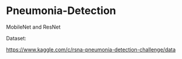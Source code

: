 # Pneumonia-Detection
MobileNet and ResNet

Dataset:

https://www.kaggle.com/c/rsna-pneumonia-detection-challenge/data
